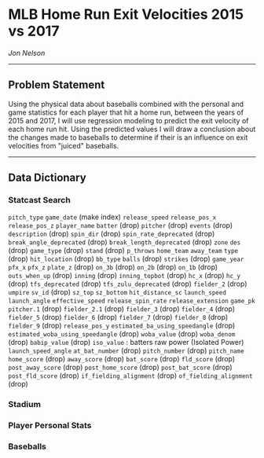 # MLB Home Run Exit Velocities 2015 vs 2017

*Jon Nelson*

---

## Problem Statement

Using the physical data about baseballs combined with the personal and game statistics for each player that hit a home run, between the years of 2015 and 2017, I will use regression modeling to predict the exit velocity of each home run hit. Using the predicted values I will draw a conclusion about the changes made to baseballs to determine if their is an influence on exit velocities from "juiced" baseballs.

---

## Data Dictionary

### Statcast Search

`pitch_type`
`game_date` (make index)
`release_speed`
`release_pos_x`
`release_pos_z`
`player_name`
`batter` (drop)
`pitcher` (drop)
`events` (drop)
`description` (drop)
`spin_dir` (drop)
`spin_rate_deprecated` (drop)
`break_angle_deprecated` (drop)
`break_length_deprecated` (drop)
`zone`
`des` (drop)
`game_type` (drop)
`stand` (drop)
`p_throws`
`home_team`
`away_team`
`type` (drop)
`hit_location` (drop)
`bb_type`
`balls` (drop)
`strikes` (drop)
`game_year`
`pfx_x`
`pfx_z`
`plate_z` (drop)
`on_3b` (drop)
`on_2b` (drop)
`on_1b` (drop)
`outs_when_up` (drop)
`inning` (drop)
`inning_topbot` (drop)
`hc_x` (drop)
`hc_y` (drop)
`tfs_deprecated` (drop)
`tfs_zulu_deprecated` (drop)
`fielder_2` (drop)
`umpire`
`sv_id` (drop)
`sz_top`
`sz_bottom`
`hit_distance_sc`
`launch_speed`
`launch_angle`
`effective_speed`
`release_spin_rate`
`release_extension`
`game_pk`
`pitcher.1` (drop)
`fielder_2.1` (drop)
`fielder_3` (drop)
`fielder_4` (drop)
`fielder_5` (drop)
`fielder_6` (drop)
`fielder_7` (drop)
`fielder_8` (drop)
`fielder_9` (drop)
`release_pos_y`
`estimated_ba_using_speedangle` (drop)
`estimated_woba_using_speedangle` (drop)
`woba_value` (drop)
`woba_denom` (drop)
`babip_value` (drop)
`iso_value` : batters raw power (Isolated Power)
`launch_speed_angle`
`at_bat_number` (drop)
`pitch_number` (drop)
`pitch_name`
`home_score` (drop)
`away_score` (drop)
`bat_score` (drop)
`fld_score` (drop)
`post_away_score` (drop)
`post_home_score` (drop)
`post_bat_score` (drop)
`post_fld_score` (drop)
`if_fielding_alignment` (drop)
`of_fielding_alignment` (drop)

### Stadium

### Player Personal Stats

### Baseballs
